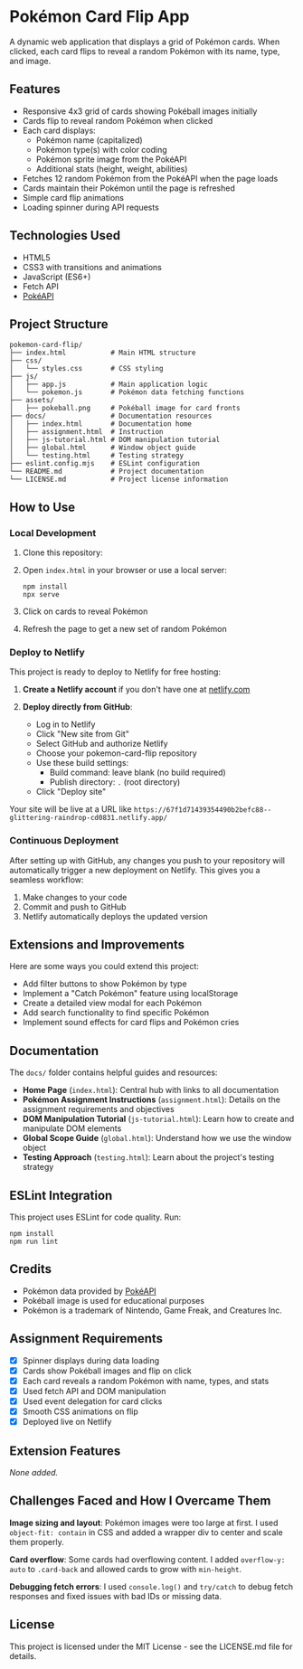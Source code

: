 # Pokémon Card Flip App

A dynamic web application that displays a grid of Pokémon cards. When clicked, each card flips to reveal a random Pokémon with its name, type, and image.

## Features

- Responsive 4x3 grid of cards showing Pokéball images initially
- Cards flip to reveal random Pokémon when clicked
- Each card displays:
  - Pokémon name (capitalized)
  - Pokémon type(s) with color coding
  - Pokémon sprite image from the PokéAPI
  - Additional stats (height, weight, abilities)
- Fetches 12 random Pokémon from the PokéAPI when the page loads
- Cards maintain their Pokémon until the page is refreshed
- Simple card flip animations
- Loading spinner during API requests

## Technologies Used

- HTML5
- CSS3 with transitions and animations
- JavaScript (ES6+)
- Fetch API
- [PokéAPI](https://pokeapi.co/)

## Project Structure

```
pokemon-card-flip/
├── index.html           # Main HTML structure
├── css/
│   └── styles.css       # CSS styling
├── js/
│   ├── app.js           # Main application logic
│   └── pokemon.js       # Pokémon data fetching functions
├── assets/
│   ├── pokeball.png     # Pokéball image for card fronts
├── docs/                # Documentation resources
│   ├── index.html       # Documentation home
│   ├── assignment.html  # Instruction
│   ├── js-tutorial.html # DOM manipulation tutorial
│   ├── global.html      # Window object guide
│   └── testing.html     # Testing strategy
├── eslint.config.mjs    # ESLint configuration
└── README.md            # Project documentation
└── LICENSE.md           # Project license information
```

## How to Use

### Local Development

1. Clone this repository:

2. Open `index.html` in your browser or use a local server:
   ```
   npm install
   npx serve
   ```

3. Click on cards to reveal Pokémon
4. Refresh the page to get a new set of random Pokémon

### Deploy to Netlify

This project is ready to deploy to Netlify for free hosting:

1. **Create a Netlify account** if you don't have one at [netlify.com](https://www.netlify.com/)

2. **Deploy directly from GitHub**:
   - Log in to Netlify
   - Click "New site from Git"
   - Select GitHub and authorize Netlify
   - Choose your pokemon-card-flip repository
   - Use these build settings:
     - Build command: leave blank (no build required)
     - Publish directory: `.` (root directory)
   - Click "Deploy site"


Your site will be live at a URL like `https://67f1d71439354490b2befc88--glittering-raindrop-cd0831.netlify.app/`

### Continuous Deployment

After setting up with GitHub, any changes you push to your repository will automatically trigger a new deployment on Netlify. This gives you a seamless workflow:

1. Make changes to your code
2. Commit and push to GitHub
3. Netlify automatically deploys the updated version

## Extensions and Improvements

Here are some ways you could extend this project:

- Add filter buttons to show Pokémon by type
- Implement a "Catch Pokémon" feature using localStorage
- Create a detailed view modal for each Pokémon
- Add search functionality to find specific Pokémon
- Implement sound effects for card flips and Pokémon cries

## Documentation

The `docs/` folder contains helpful guides and resources:

- **Home Page** (`index.html`): Central hub with links to all documentation
- **Pokémon Assignment Instructions** (`assignment.html`): Details on the assignment requirements and objectives
- **DOM Manipulation Tutorial** (`js-tutorial.html`): Learn how to create and manipulate DOM elements
- **Global Scope Guide** (`global.html`): Understand how we use the window object
- **Testing Approach** (`testing.html`): Learn about the project's testing strategy


## ESLint Integration

This project uses ESLint for code quality. Run:

```
npm install
npm run lint
```

## Credits

- Pokémon data provided by [PokéAPI](https://pokeapi.co/)
- Pokéball image is used for educational purposes
- Pokémon is a trademark of Nintendo, Game Freak, and Creatures Inc.

## Assignment Requirements

- [x] Spinner displays during data loading
- [x] Cards show Pokéball images and flip on click
- [x] Each card reveals a random Pokémon with name, types, and stats
- [x] Used fetch API and DOM manipulation
- [x] Used event delegation for card clicks
- [x] Smooth CSS animations on flip
- [x] Deployed live on Netlify

## Extension Features

_None added._

## Challenges Faced and How I Overcame Them

**Image sizing and layout**: Pokémon images were too large at first. I used `object-fit: contain` in CSS and added a wrapper div to center and scale them properly.

**Card overflow**: Some cards had overflowing content. I added `overflow-y: auto` to `.card-back` and allowed cards to grow with `min-height`.

**Debugging fetch errors**: I used `console.log()` and `try/catch` to debug fetch responses and fixed issues with bad IDs or missing data.

## License

This project is licensed under the MIT License - see the LICENSE.md file for details.